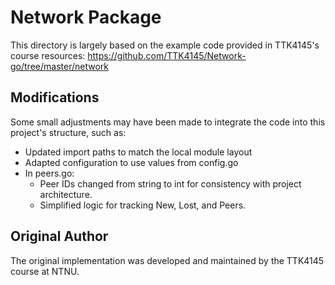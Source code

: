 # Network Package

This directory is largely based on the example code provided in TTK4145's course resources: https://github.com/TTK4145/Network-go/tree/master/network

## Modifications

Some small adjustments may have been made to integrate the code into this project's structure,
such as:
- Updated import paths to match the local module layout
- Adapted configuration to use values from config.go
- In peers.go:
    - Peer IDs changed from string to int for consistency with project architecture.
    - Simplified logic for tracking New, Lost, and Peers.

## Original Author

The original implementation was developed and maintained by the TTK4145 course at NTNU.
